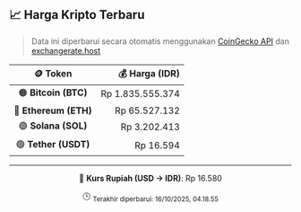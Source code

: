 

<!-- HARGA_KRIPTO -->
## 📈 Harga Kripto Terbaru

> Data ini diperbarui secara otomatis menggunakan [CoinGecko API](https://www.coingecko.com/) dan [exchangerate.host](https://exchangerate.host/)

<div align="center">

| 🪙 Token | 💰 Harga (IDR) |
|:------:|---------------:|
| 🟠 **Bitcoin (BTC)**   | Rp 1.835.555.374 |
| 🔵 **Ethereum (ETH)**  | Rp 65.527.132 |
| 🟣 **Solana (SOL)**    | Rp 3.202.413 |
| 🟢 **Tether (USDT)**   | Rp 16.594 |

---

💱 **Kurs Rupiah (USD → IDR)**: Rp 16.580

🕒 <sub>Terakhir diperbarui: 16/10/2025, 04.18.55</sub>

</div>
<!-- /HARGA_KRIPTO -->